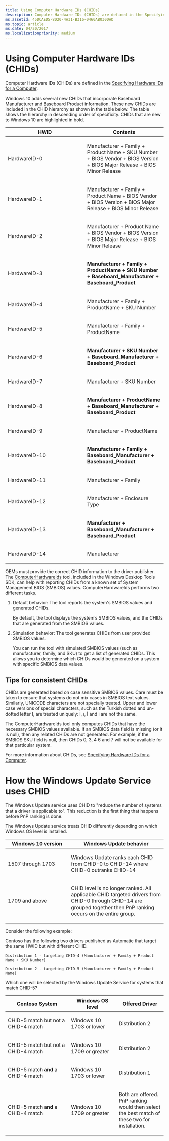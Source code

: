 ```yaml
---
title: Using Computer Hardware IDs (CHIDs)
description: Computer Hardware IDs (CHIDs) are defined in the Specifying Hardware IDs for a Computer.
ms.assetid: 45DCAED5-8D20-4A31-B316-0460AB030DAD
ms.topic: article
ms.date: 04/20/2017
ms.localizationpriority: medium
---
```


# Using Computer Hardware IDs (CHIDs)


Computer Hardware IDs (CHIDs) are defined in the [Specifying Hardware IDs for a Computer](https://docs.microsoft.com/windows-hardware/drivers/install/specifying-hardware-ids-for-a-computer).

Windows 10 adds several new CHIDs that incorporate Baseboard Manufacturer and Baseboard Product information. These new CHIDs are included in the CHID hierarchy as shown in the table below. The table shows the hierarchy in descending order of specificity. CHIDs that are new to Windows 10 are highlighted in bold.

<table>
<colgroup>
<col width="50%" />
<col width="50%" />
</colgroup>
<thead>
<tr class="header">
<th>HWID</th>
<th>Contents</th>
</tr>
</thead>
<tbody>
<tr class="odd">
<td><p>HardwareID-0</p></td>
<td><p>Manufacturer + Family + Product Name + SKU Number + BIOS Vendor + BIOS Version + BIOS Major Release + BIOS Minor Release</p></td>
</tr>
<tr class="even">
<td><p>HardwareID-1</p></td>
<td><p>Manufacturer + Family + Product Name + BIOS Vendor + BIOS Version + BIOS Major Release + BIOS Minor Release</p></td>
</tr>
<tr class="odd">
<td><p>HardwareID-2</p></td>
<td><p>Manufacturer + Product Name + BIOS Vendor + BIOS Version + BIOS Major Release + BIOS Minor Release</p></td>
</tr>
<tr class="even">
<td><p>HardwareID-3</p></td>
<td><p><strong>Manufacturer + Family + ProductName + SKU Number + Baseboard_Manufacturer + Baseboard_Product</strong></p></td>
</tr>
<tr class="odd">
<td><p>HardwareID-4</p></td>
<td><p>Manufacturer + Family + ProductName + SKU Number</p></td>
</tr>
<tr class="even">
<td><p>HardwareID-5</p></td>
<td><p>Manufacturer + Family + ProductName</p></td>
</tr>
<tr class="odd">
<td><p>HardwareID-6</p></td>
<td><p><strong>Manufacturer + SKU Number + Baseboard_Manufacturer + Baseboard_Product</strong></p></td>
</tr>
<tr class="even">
<td><p>HardwareID-7</p></td>
<td><p>Manufacturer + SKU Number</p></td>
</tr>
<tr class="odd">
<td><p>HardwareID-8</p></td>
<td><p><strong>Manufacturer + ProductName + Baseboard_Manufacturer + Baseboard_Product</strong></p></td>
</tr>
<tr class="even">
<td><p>HardwareID-9</p></td>
<td><p>Manufacturer + ProductName</p></td>
</tr>
<tr class="odd">
<td><p>HardwareID-10</p></td>
<td><p><strong>Manufacturer + Family + Baseboard_Manufacturer + Baseboard_Product</strong></p></td>
</tr>
<tr class="even">
<td><p>HardwareID-11</p></td>
<td><p>Manufacturer + Family</p></td>
</tr>
<tr class="odd">
<td><p>HardwareID-12</p></td>
<td><p>Manufacturer + Enclosure Type</p></td>
</tr>
<tr class="even">
<td><p>HardwareID-13</p></td>
<td><p><strong>Manufacturer + Baseboard_Manufacturer + Baseboard_Product</strong></p></td>
</tr>
<tr class="odd">
<td><p>HardwareID-14</p></td>
<td><p>Manufacturer</p></td>
</tr>
</tbody>
</table>

 

OEMs must provide the correct CHID information to the driver publisher. The [ComputerHardwareIds](https://docs.microsoft.com/windows-hardware/drivers/devtest/computerhardwareids) tool, included in the Windows Desktop Tools SDK, can help with reporting CHIDs from a known set of System Management BIOS (SMBIOS) values. ComputerHardwareIds performs two different tasks.

1.  Default behavior: The tool reports the system's SMBIOS values and generated CHIDs.

    By default, the tool displays the system’s SMBIOS values, and the CHIDs that are generated from the SMBIOS values.

2.  Simulation behavior: The tool generates CHIDs from user provided SMBIOS values.

    You can run the tool with simulated SMBIOS values (such as manufacturer, family, and SKU) to get a list of generated CHIDs. This allows you to determine which CHIDs would be generated on a system with specific SMBIOS data values.

## <span id="Tips_for_consistent_CHIDs"></span><span id="tips_for_consistent_chids"></span><span id="TIPS_FOR_CONSISTENT_CHIDS"></span>Tips for consistent CHIDs


CHIDs are generated based on case sensitive SMBIOS values. Care must be taken to ensure that systems do not mix cases in SMBIOS text values. Similarly, UNICODE characters are not specially treated. Upper and lower case versions of special characters, such as the Turkish dotted and un-dotted letter I, are treated uniquely: I, ı, İ and i are not the same.

The ComputerHardwareIds tool only computes CHIDs that have the necessary SMBIOS values available. If an SMBIOS data field is missing (or it is null), then any related CHIDs are not generated. For example, if the SMBIOS SKU field is null, then CHIDs 0, 3, 4 6 and 7 will not be available for that particular system.

For more information about CHIDs, see [Specifying Hardware IDs for a Computer](https://docs.microsoft.com/windows-hardware/drivers/install/specifying-hardware-ids-for-a-computer).

 
# How the Windows Update Service uses CHID


The Windows Update service uses CHID to "reduce the number of systems that a driver is applicable to".  This reduction is the first thing that happens before PnP ranking is done.

The Windows Update service treats CHID differently depending on which Windows OS level is installed.  

<table>
<colgroup>
<col width="40%" />
<col width="60%" />
</colgroup>
<thead>
<tr class="header">
<th>Windows 10 version</th>
<th>Windows Update behavior</th>
</tr>
</thead>
<tbody>
<tr class="odd">
<td><p>1507 through 1703</p></td>
<td><p>Windows Update ranks each CHID from CHID-0 to CHID-14 where CHID-0 outranks CHID-14</p></td>
</tr>
<tr class="even">
<td><p>1709 and above</p></td>
<td><p>CHID level is no longer ranked. All applicable CHID targeted drivers from CHID-0 through CHID-14 are grouped together then PnP ranking occurs on the entire group.</p></td>
</tr> 
</tbody>
</table>


Consider the following example:


Contoso has the following two drivers published as Automatic that target the same HWID but with different CHID.  

    Distribution 1 - targeting CHID-4 (Manufacturer + Family + Product Name + SKU Number)

    Distribution 2 - targeting CHID-5 (Manufacturer + Family + Product Name)

Which one will be selected by the Windows Update Service for systems that match CHID-5?

<table>
<colgroup>
<col width="40%" />
<col width="30%" />
<col width="30%" />
</colgroup>
<thead>
<tr class="header">
<th>Contoso System</th>
<th>Windows OS level</th>
<th>Offered Driver</th>
</tr>
</thead>
<tbody>
<tr class="odd">
<td><p>CHID-5 match but not a CHID-4 match</p></td>
<td><p>Windows 10 1703 or lower</p></td>
<td><p>Distribution 2</p></td>
</tr>
<tr class="even">
<td><p>CHID-5 match but not a CHID-4 match</p></td>
<td><p>Windows 10 1709 or greater</p></td>
<td><p>Distribution 2</p></td>
</tr>
<tr class="odd">
<td><p>CHID-5 match <strong>and</strong> a CHID-4 match</p></td>
<td><p>Windows 10 1703 or lower</p></td>
<td><p>Distribution 1</p></td>
</tr>
<tr class="even">
<td><p>CHID-5 match <strong>and</strong> a CHID-4 match</p></td>
<td><p>Windows 10 1709 or greater</p></td>
<td><p>Both are offered.   PnP ranking would then select the best match of these two for installation.</p></td>
</tr>
</tbody>
</table>






